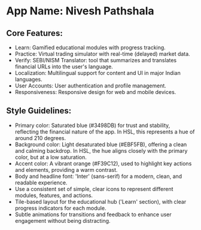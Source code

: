 # **App Name**: Nivesh Pathshala

## Core Features:

- Learn: Gamified educational modules with progress tracking.
- Practice: Virtual trading simulator with real-time (delayed) market data.
- Verify: SEBI/NISM Translator: tool that summarizes and translates financial URLs into the user's language.
- Localization: Multilingual support for content and UI in major Indian languages.
- User Accounts: User authentication and profile management.
- Responsiveness: Responsive design for web and mobile devices.

## Style Guidelines:

- Primary color: Saturated blue (#3498DB) for trust and stability, reflecting the financial nature of the app. In HSL, this represents a hue of around 210 degrees.
- Background color: Light desaturated blue (#EBF5FB), offering a clean and calming backdrop. In HSL, the hue aligns closely with the primary color, but at a low saturation.
- Accent color: A vibrant orange (#F39C12), used to highlight key actions and elements, providing a warm contrast.
- Body and headline font: 'Inter' (sans-serif) for a modern, clean, and readable experience.
- Use a consistent set of simple, clear icons to represent different modules, features, and actions.
- Tile-based layout for the educational hub ('Learn' section), with clear progress indicators for each module.
- Subtle animations for transitions and feedback to enhance user engagement without being distracting.